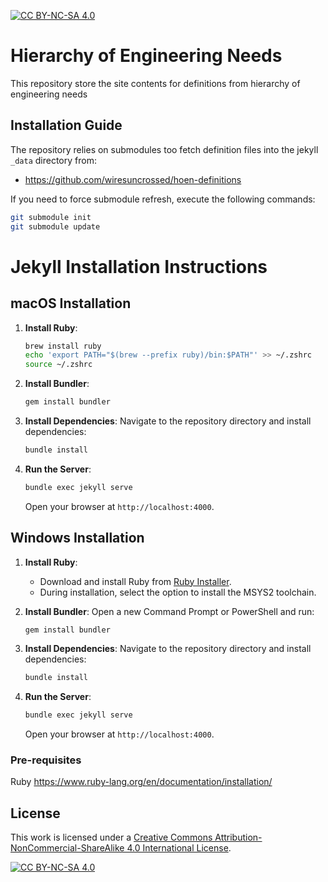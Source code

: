 [![CC BY-NC-SA 4.0][cc-by-nc-sa-shield]][cc-by-nc-sa]

# Hierarchy of Engineering Needs
This repository store the site contents
for definitions from hierarchy of engineering needs

## Installation Guide
The repository relies on submodules
too fetch definition files into the
jekyll `_data` directory from:
- https://github.com/wiresuncrossed/hoen-definitions

If you need to force submodule refresh, execute the
following commands:

```bash
git submodule init
git submodule update
```


# Jekyll Installation Instructions

## macOS Installation

1. **Install Ruby**:
   ```bash
   brew install ruby
   echo 'export PATH="$(brew --prefix ruby)/bin:$PATH"' >> ~/.zshrc
   source ~/.zshrc
   ```

2. **Install Bundler**:
   ```bash
   gem install bundler
   ```

3. **Install Dependencies**:
   Navigate to the repository directory and install dependencies:
   ```bash
   bundle install
   ```

4. **Run the Server**:
   ```bash
   bundle exec jekyll serve
   ```
   Open your browser at `http://localhost:4000`.

## Windows Installation

1. **Install Ruby**:
    - Download and install Ruby from [Ruby Installer](https://rubyinstaller.org/).
    - During installation, select the option to install the MSYS2 toolchain.

2. **Install Bundler**:
   Open a new Command Prompt or PowerShell and run:
   ```bash
   gem install bundler
   ```

3. **Install Dependencies**:
   Navigate to the repository directory and install dependencies:
   ```bash
   bundle install
   ```

4. **Run the Server**:
   ```bash
   bundle exec jekyll serve
   ```
   Open your browser at `http://localhost:4000`.


### Pre-requisites

Ruby https://www.ruby-lang.org/en/documentation/installation/


## License
This work is licensed under a
[Creative Commons Attribution-NonCommercial-ShareAlike 4.0 International License][cc-by-nc-sa].

[![CC BY-NC-SA 4.0][cc-by-nc-sa-image]][cc-by-nc-sa]

[cc-by-nc-sa]: http://creativecommons.org/licenses/by-nc-sa/4.0/
[cc-by-nc-sa-image]: https://licensebuttons.net/l/by-nc-sa/4.0/88x31.png
[cc-by-nc-sa-shield]: https://img.shields.io/badge/License-CC%20BY--NC--SA%204.0-lightgrey.svg
